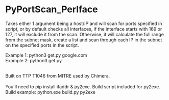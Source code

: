 # PyPortScan_PerIface

Takes either 1 argument being a host/IP and will scan for ports specified in script, or by default checks all interfaces, if the interface starts with 169 or 127, it will exclude it from the scan. Otherwise, it will calculate the full range from the subnet mask, create a list and scan through each IP in the subnet on the specified ports in the script.

Example 1: python3 get.py google.com <br />
Example 2: python3 get.py<br /><br />

Built on TTP T1046 from MITRE used by Chimera.
<br /><br />
You'll need to pip install ifaddr & py2exe. Build script included for py2exe.<br>
Build example: python.exe build.py py2exe
